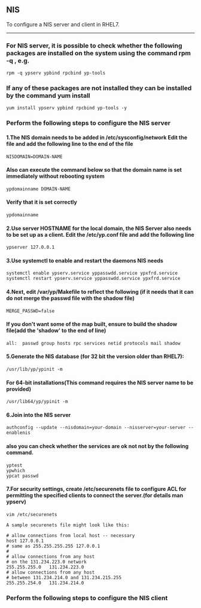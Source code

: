 NIS
-----

To configure a NIS server and client in RHEL7.

-----

### For NIS server, it is possible to check whether the following packages are installed on the system using the command rpm -q <package-name>, e.g.

    rpm -q ypserv ypbind rpcbind yp-tools

### If any of these packages are not installed they can be installed by the command yum install <package-name>

    yum install ypserv ypbind rpcbind yp-tools -y

### Perform the following steps to configure the NIS server

#### 1.The NIS domain needs to be added in /etc/sysconfig/network Edit the file and add the following line to the end of the file

    NISDOMAIN=DOMAIN-NAME

#### Also can execute the command below so that the domain name is set immediately without rebooting system

    ypdomainname DOMAIN-NAME

#### Verify that it is set correctly

    ypdomainname

#### 2.Use server HOSTNAME for the local domain, the NIS Server also needs to be set up as a client. Edit the /etc/yp.conf file and add the following line

    ypserver 127.0.0.1

#### 3.Use systemctl to enable and restart the daemons NIS needs

    systemctl enable ypserv.service yppasswdd.service ypxfrd.service
    systemctl restart ypserv.service yppasswdd.service ypxfrd.service

#### 4.Next, edit /var/yp/Makefile to reflect the following (if it needs that it can do not merge the passwd file with the shadow file)

    MERGE_PASSWD=false

#### If you don't want some of the map built, ensure to build the shadow file(add the 'shadow' to the end of line)

    all:  passwd group hosts rpc services netid protocols mail shadow

#### 5.Generate the NIS database (for 32 bit the version older than RHEL7):

    /usr/lib/yp/ypinit -m

#### For 64-bit installations(This command requires the NIS server name to be provided)

    /usr/lib64/yp/ypinit -m

#### 6.Join into the NIS server

    authconfig --update --nisdomain=your-domain --nisserver=your-server --enablenis

#### also you can check whether the services are ok not not by the following command.

    yptest
    ypwhich
    ypcat passwd

#### 7.For security settings, create /etc/securenets file to configure ACL for permitting the specified clients to connect the server.(for details man ypserv)


    vim /etc/securenets

    A sample securenets file might look like this:

    # allow connections from local host -- necessary
    host 127.0.0.1
    # same as 255.255.255.255 127.0.0.1
    #
    # allow connections from any host
    # on the 131.234.223.0 network
    255.255.255.0   131.234.223.0
    # allow connections from any host
    # between 131.234.214.0 and 131.234.215.255
    255.255.254.0   131.234.214.0


### Perform the following steps to configure the NIS client

